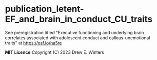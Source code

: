 # publication_letent-EF_and_brain_in_conduct_CU_traits
See preregistration titled "Executive functioning and underlying brain correlates associated with adolescent conduct and callous-unemotional traits" at https://osf.io/ha5re


**MIT Licence**
Copyright (C) 2023 Drew E. Winters 


